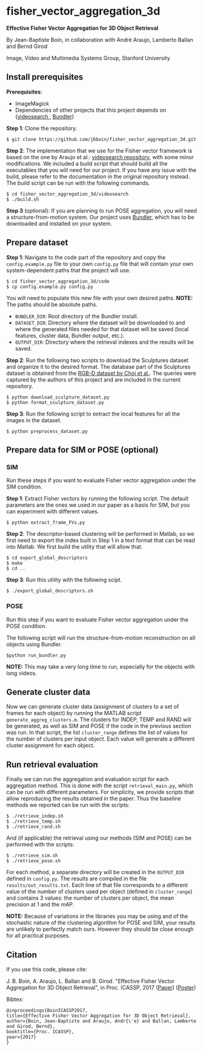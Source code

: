 # fisher_vector_aggregation_3d

**Effective Fisher Vector Aggregation for 3D Object Retrieval**

By Jean-Baptiste Boin, in collaboration with Andr&eacute; Araujo, Lamberto Ballan and Bernd Girod

Image, Video and Multimedia Systems Group, Stanford University


## Install prerequisites

**Prerequisites**:
- ImageMagick
- Dependencies of other projects that this project depends on ([videosearch ](https://github.com/andrefaraujo/videosearch), [Bundler](https://github.com/snavely/bundler_sfm))

**Step 1**: Clone the repository.

    $ git clone https://github.com/jbboin/fisher_vector_aggregation_3d.git

**Step 2**: The implementation that we use for the Fisher vector framework is based on the one by Araujo et al.: [videosearch repository](https://github.com/andrefaraujo/videosearch), with some minor modifications. We included a build script that should build all the executables that you will need for our project. If you have any issue with the build, please refer to the documentation in the original repository instead. The build script can be run with the following commands.

    $ cd fisher_vector_aggregation_3d/videosearch
    $ ./build.sh

**Step 3** (optional): If you are planning to run POSE aggregation, you will need a structure-from-motion system. Our project uses [Bundler](https://github.com/snavely/bundler_sfm), which has to be downloaded and installed on your system.


## Prepare dataset

**Step 1**: Navigate to the code part of the repository and copy the `config.example.py` file to your own `config.py` file that will contain your own system-dependent paths that the project will use.

    $ cd fisher_vector_aggregation_3d/code
    $ cp config.example.py config.py

You will need to populate this new file with your own desired paths.
**NOTE:** The paths should be absolute paths.
- `BUNDLER_DIR`: Root directory of the Bundler install.
- `DATASET_DIR`: Directory where the dataset will be downloaded to and where the generated files needed for that dataset will be saved (local features, cluster data, Bundler output, etc.).
- `OUTPUT_DIR`: Directory where the retrieval indexes and the results will be saved.


**Step 2**: Run the following two scripts to download the Sculptures dataset and organize it to the desired format. The database part of the Sculptures dataset is obtained from the [RGB-D dataset by Choi et al.](http://redwood-data.org/3dscan/). The queries were captured by the authors of this project and are included in the current repository.

    $ python download_sculpture_dataset.py
    $ python format_sculpture_dataset.py

**Step 3**: Run the following script to extract the local features for all the images in the dataset.

    $ python preprocess_dataset.py


## Prepare data for SIM or POSE (optional)

### SIM

Run these steps if you want to evaluate Fisher vector aggregation under the SIM condition.

**Step 1**: Extract Fisher vectors by running the following script. The default parameters are the ones we used in our paper as a basis for SIM, but you can experiment with different values.

    $ python extract_frame_FVs.py

**Step 2**: The descriptor-based clustering will be performed in Matlab, so we first need to export the index built in Step 1 in a text format that can be read into Matlab. We first build the utility that will allow that.

    $ cd export_global_descriptors
    $ make
    $ cd ..

**Step 3**: Run this utility with the following scipt.

    $ ./export_global_descriptors.sh


### POSE

Run this step if you want to evaluate Fisher vector aggregation under the POSE condition.

The following script will run the structure-from-motion reconstruction on all objects using Bundler.

    $python run_bundler.py

**NOTE:** This may take a very long time to run, especially for the objects with long videos.


## Generate cluster data

Now we can generate cluster data (assignment of clusters to a set of frames for each object) by running the MATLAB script `generate_aggreg_clusters.m`. The clusters for INDEP, TEMP and RAND will be generated, as well as SIM and POSE if the code in the previous section was run. In that script, the list `cluster_range` defines the list of values for the number of clusters per input object. Each value will generate a different cluster assignment for each object.


## Run retrieval evaluation

Finally we can run the aggregation and evaluation script for each aggregation method. This is done with the script `retrieval_main.py`, which can be run with different parameters. For simplicity, we provide scripts that allow reproducing the results obtained in the paper. Thus the baseline methods we reported can be run with the scripts:

    $ ./retrieve_indep.sh
    $ ./retrieve_temp.sh
    $ ./retrieve_rand.sh

And (if applicable) the retrieval using our methods (SIM and POSE) can be performed with the scripts:

    $ ./retrieve_sim.sh
    $ ./retrieve_pose.sh

For each method, a separate directory will be created in the `OUTPUT_DIR` defined in `config.py`. The results are compiled in the file `results/out_results.txt`. Each line of that file corresponds to a different value of the number of clusters used per object (defined in `cluster_range`) and contains 3 values: the number of clusters per object, the mean precision at 1 and the mAP.

**NOTE:** Because of variations in the libraries you may be using and of the stochastic nature of the clustering algorithm for POSE and SIM, your results are unlikely to perfectly match ours. However they should be close enough for all practical purposes.


## Citation
If you use this code, please cite:

J. B. Boin, A. Araujo, L. Ballan and B. Girod. "Effective Fisher Vector Aggregation for 3D Object Retrieval", in Proc. ICASSP, 2017 ([Paper](https://web.stanford.edu/~jbboin/doc/2017_ICASSP.pdf)) ([Poster](http://web.stanford.edu/~jbboin/doc/2017_ICASSP_poster.pdf))

Bibtex:

    @inproceedings{BoinICASSP2017,
    title={Effective Fisher Vector Aggregation for 3D Object Retrieval},
    author={Boin, Jean-Baptiste and Araujo, Andr{\'e} and Ballan, Lamberto and Girod, Bernd},
    booktitle={Proc. ICASSP},
    year={2017}
    }
